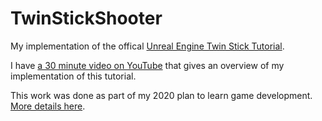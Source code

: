 # TwinStickShooter

My implementation of the offical [Unreal Engine Twin Stick Tutorial](https://learn.unrealengine.com/course/2814930).

I have [a 30 minute video on YouTube](https://www.youtube.com/watch?v=B_zaiQ2mKEc) that gives an overview of my implementation of this tutorial.

This work was done as part of my 2020 plan to learn game development. [More details here](http://bit.ly/learning-game-dev).

